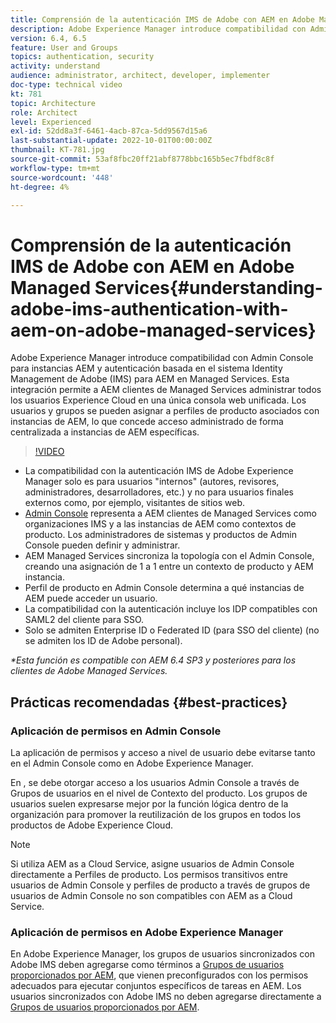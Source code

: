 ```yaml
---
title: Comprensión de la autenticación IMS de Adobe con AEM en Adobe Managed Services
description: Adobe Experience Manager introduce compatibilidad con Admin Console para instancias AEM y autenticación basada en Adobe IMS (Identity Management System) para AEM en Managed Services.   Esta integración permite a AEM clientes de Managed Services administrar todos los usuarios Experience Cloud en una única consola web unificada. Los usuarios y grupos se pueden asignar a perfiles de producto asociados con instancias de AEM, lo que otorga acceso administrado de forma centralizada a instancias de AEM específicas.
version: 6.4, 6.5
feature: User and Groups
topics: authentication, security
activity: understand
audience: administrator, architect, developer, implementer
doc-type: technical video
kt: 781
topic: Architecture
role: Architect
level: Experienced
exl-id: 52dd8a3f-6461-4acb-87ca-5dd9567d15a6
last-substantial-update: 2022-10-01T00:00:00Z
thumbnail: KT-781.jpg
source-git-commit: 53af8fbc20ff21abf8778bbc165b5ec7fbdf8c8f
workflow-type: tm+mt
source-wordcount: '448'
ht-degree: 4%

---
```


# Comprensión de la autenticación IMS de Adobe con AEM en Adobe Managed Services{#understanding-adobe-ims-authentication-with-aem-on-adobe-managed-services}

Adobe Experience Manager introduce compatibilidad con Admin Console para instancias AEM y autenticación basada en el sistema Identity Management de Adobe (IMS) para AEM en Managed Services.   Esta integración permite a AEM clientes de Managed Services administrar todos los usuarios Experience Cloud en una única consola web unificada. Los usuarios y grupos se pueden asignar a perfiles de producto asociados con instancias de AEM, lo que concede acceso administrado de forma centralizada a instancias de AEM específicas.

>[!VIDEO](https://video.tv.adobe.com/v/26170?quality=12&learn=on)

* La compatibilidad con la autenticación IMS de Adobe Experience Manager solo es para usuarios &quot;internos&quot; (autores, revisores, administradores, desarrolladores, etc.) y no para usuarios finales externos como, por ejemplo, visitantes de sitios web.
* [Admin Console](https://adminconsole.adobe.com/) representa a AEM clientes de Managed Services como organizaciones IMS y a las instancias de AEM como contextos de producto. Los administradores de sistemas y productos de Admin Console pueden definir y administrar.
* AEM Managed Services sincroniza la topología con el Admin Console, creando una asignación de 1 a 1 entre un contexto de producto y AEM instancia.
* Perfil de producto en Admin Console determina a qué instancias de AEM puede acceder un usuario.
* La compatibilidad con la autenticación incluye los IDP compatibles con SAML2 del cliente para SSO.
* Solo se admiten Enterprise ID o Federated ID (para SSO del cliente) (no se admiten los ID de Adobe personal).

*&#42;Esta función es compatible con AEM 6.4 SP3 y posteriores para los clientes de Adobe Managed Services.*

## Prácticas recomendadas {#best-practices}

### Aplicación de permisos en Admin Console

La aplicación de permisos y acceso a nivel de usuario debe evitarse tanto en el Admin Console como en Adobe Experience Manager.

En , se debe otorgar acceso a los usuarios Admin Console a través de Grupos de usuarios en el nivel de Contexto del producto. Los grupos de usuarios suelen expresarse mejor por la función lógica dentro de la organización para promover la reutilización de los grupos en todos los productos de Adobe Experience Cloud.

>[!NOTE]
>
> Si utiliza AEM as a Cloud Service, asigne usuarios de Admin Console directamente a Perfiles de producto. Los permisos transitivos entre usuarios de Admin Console y perfiles de producto a través de grupos de usuarios de Admin Console no son compatibles con AEM as a Cloud Service.

### Aplicación de permisos en Adobe Experience Manager

En Adobe Experience Manager, los grupos de usuarios sincronizados con Adobe IMS deben agregarse como términos a [Grupos de usuarios proporcionados por AEM](https://experienceleague.adobe.com/docs/experience-manager-65/administering/security/security.html?lang=es), que vienen preconfigurados con los permisos adecuados para ejecutar conjuntos específicos de tareas en AEM. Los usuarios sincronizados con Adobe IMS no deben agregarse directamente a [Grupos de usuarios proporcionados por AEM](https://experienceleague.adobe.com/docs/experience-manager-65/administering/security/security.html?lang=es).
